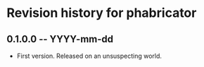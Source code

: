 # Revision history for phabricator

## 0.1.0.0  -- YYYY-mm-dd

* First version. Released on an unsuspecting world.
